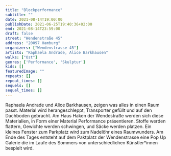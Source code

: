 ```yaml
---
title: "Blockperformance"
subtitle: ""
date: 2021-08-14T19:00:00
publishDate: 2021-06-25T19:40:36+02:00
end: 2021-08-14T23:59:00
draft: false
street: "Wendenstraße 45"
address: "20097 Hamburg"
organizers: ["Wendenstrasse 45"]
artists: "Raphaela Andrade, Alice Barkhausen"
walks: ["Ost"]
genres: ['Performance', 'Skulptur']
kids: []
featuredImage: ""
repeats: []
repeat_times: []
sequels: []
sequel_times: []
---
```


Raphaela Andrade und Alice Barkhausen, zeigen was alles in einen Raum passt. Material wird herangeschleppt, Transporter gefüllt und auf den Dachboden gebracht. Am Haus Haken der Wendestraße werden sich diese Materialien, in Form einer Material Performance präsentieren. Stoffe werden flattern, Gewichte werden schwingen, und Säcke werden platzen. Ein kleines Fenster zum Parkplatz wird zum Nadelöhr eines Raumwunders. Am Ende des Tages entsteht auf dem Paktplatz der Wendenstrasse eine Pop Up Galerie die im Laufe des Sommers von unterschiedlichen Künstler\*innen bespielt wird.